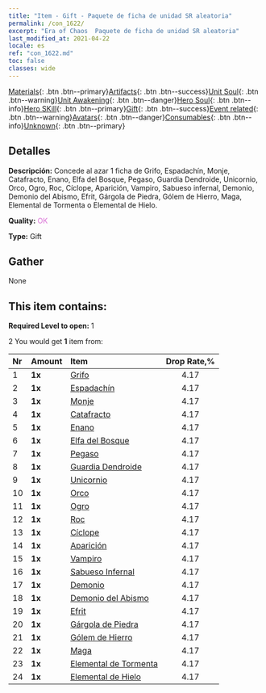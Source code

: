 ```yaml
---
title: "Item - Gift - Paquete de ficha de unidad SR aleatoria"
permalink: /con_1622/
excerpt: "Era of Chaos  Paquete de ficha de unidad SR aleatoria"
last_modified_at: 2021-04-22
locale: es
ref: "con_1622.md"
toc: false
classes: wide
---
```

 [Materials](/ItemsES/){: .btn .btn--primary}[Artifacts](/ItemsES/Artifacts/){: .btn .btn--success}[Unit Soul](/ItemsES/UnitSoul/){: .btn .btn--warning}[Unit Awakening](/ItemsES/UnitAwakening/){: .btn .btn--danger}[Hero Soul](/ItemsES/HeroSoul/){: .btn .btn--info}[Hero SKill](/ItemsES/HeroSkill/){: .btn .btn--primary}[Gift](/ItemsES/Gift/){: .btn .btn--success}[Event related](/ItemsES/Events/){: .btn .btn--warning}[Avatars](/ItemsES/Avatars/){: .btn .btn--danger}[Consumables](/ItemsES/Consumables/){: .btn .btn--info}[Unknown](/ItemsES/Unknown/){: .btn .btn--primary}

## Detalles
 **Descripción:** Concede al azar 1 ficha de Grifo, Espadachín, Monje, Catafracto, Enano, Elfa del Bosque, Pegaso, Guardia Dendroide, Unicornio, Orco, Ogro, Roc, Cíclope, Aparición, Vampiro, Sabueso infernal, Demonio, Demonio del Abismo, Efrit, Gárgola de Piedra, Gólem de Hierro, Maga, Elemental de Tormenta o Elemental de Hielo.

 **Quality:** <span style="color: #DA70D6">OK</span>

 **Type:** Gift

## Gather

  None

## This item contains:

 **Required Level to open:** 1

 2 You would get **1** item  from:

  | Nr | Amount |     Item    | Drop Rate,% |
  |:---|:-------|:------------|:---------:|
  | 1 |  **1x** | [Grifo](/es/Items/unt_192/) | 4.17 | 
  | 2 |  **1x** | [Espadachín](/es/Items/unt_193/) | 4.17 | 
  | 3 |  **1x** | [Monje](/es/Items/unt_194/) | 4.17 | 
  | 4 |  **1x** | [Catafracto](/es/Items/unt_195/) | 4.17 | 
  | 5 |  **1x** | [Enano](/es/Items/unt_200/) | 4.17 | 
  | 6 |  **1x** | [Elfa del Bosque](/es/Items/unt_201/) | 4.17 | 
  | 7 |  **1x** | [Pegaso](/es/Items/unt_202/) | 4.17 | 
  | 8 |  **1x** | [Guardia Dendroide](/es/Items/unt_203/) | 4.17 | 
  | 9 |  **1x** | [Unicornio](/es/Items/unt_204/) | 4.17 | 
  | 10 |  **1x** | [Orco](/es/Items/unt_219/) | 4.17 | 
  | 11 |  **1x** | [Ogro](/es/Items/unt_220/) | 4.17 | 
  | 12 |  **1x** | [Roc](/es/Items/unt_221/) | 4.17 | 
  | 13 |  **1x** | [Cíclope](/es/Items/unt_222/) | 4.17 | 
  | 14 |  **1x** | [Aparición](/es/Items/unt_210/) | 4.17 | 
  | 15 |  **1x** | [Vampiro](/es/Items/unt_211/) | 4.17 | 
  | 16 |  **1x** | [Sabueso Infernal](/es/Items/unt_228/) | 4.17 | 
  | 17 |  **1x** | [Demonio](/es/Items/unt_229/) | 4.17 | 
  | 18 |  **1x** | [Demonio del Abismo](/es/Items/unt_230/) | 4.17 | 
  | 19 |  **1x** | [Efrit](/es/Items/unt_231/) | 4.17 | 
  | 20 |  **1x** | [Gárgola de Piedra](/es/Items/unt_236/) | 4.17 | 
  | 21 |  **1x** | [Gólem de Hierro](/es/Items/unt_237/) | 4.17 | 
  | 22 |  **1x** | [Maga](/es/Items/unt_238/) | 4.17 | 
  | 23 |  **1x** | [Elemental de Tormenta](/es/Items/unt_263/) | 4.17 | 
  | 24 |  **1x** | [Elemental de Hielo](/es/Items/unt_264/) | 4.17 | 
